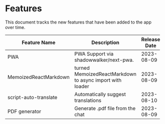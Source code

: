 # Features

This document tracks the new features that have been added to the app over time.

| Feature Name | Description          | Release Date | Documentation Link                                         | Contributor                                   | Linear ID |
| ------------ | -------------------- | ------------ | ---------------------------------------------------------- | --------------------------------------------- | --------- |
| PWA       | PWA Support via shadowwalker/next-pwa. | 2023-08-09   | [PWA Docs](/docs/features/PWA.md)        | [martwozniak](https://github.com/martwozniak) | [TH3-159](https://linear.app/th33/issue/TH3-159/create-featuresmd)   |
| MemoizedReactMarkdown      | turned MemoizedReactMarkdown to async import with loader  | 2023-08-09   | [MemoizedReactMarkdown Docs](/docs/features/MemoizedReactMarkdown.md)              | [martwozniak](https://github.com/martwozniak) | [TH3-164](https://linear.app/th33/issue/TH3-164/turned-memoizedreactmarkdown-to-async-import-with-loader)   |
| script-auto-translate      | Automatically suggest translations  | 2023-08-10   | [Auto Translation Docs](/docs/features/script-auto-translate.md) | [martwozniak](https://github.com/martwozniak) | [TH3-174](https://linear.app/th33/issue/TH3-174/automatically-suggest-translations)   |
| PDF generator | Generate .pdf file from the chat       | 2023-08-09   | [PDF Docs](/docs/features/pdf-generator.md)                | [blazst](https://github.com/blazst)           | [TH3-173](https://linear.app/th33/issue/TH3-173/export-chat-to-pdf) |
